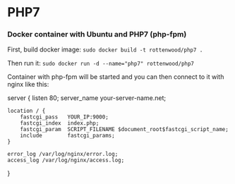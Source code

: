 # PHP7
### Docker container with Ubuntu and PHP7 (php-fpm)

First, build docker image:
`sudo docker build -t rottenwood/php7 .`

Then run it:
`sudo docker run -d --name="php7" rottenwood/php7`

Container with php-fpm will be started and you can then connect to it with nginx like this:

server {
	listen 80;
    server_name your-server-name.net;
    
    location / {
        fastcgi_pass   YOUR_IP:9000;
        fastcgi_index  index.php;
        fastcgi_param  SCRIPT_FILENAME $document_root$fastcgi_script_name;
        include        fastcgi_params;
    }

    error_log /var/log/nginx/error.log;
    access_log /var/log/nginx/access.log;
}
